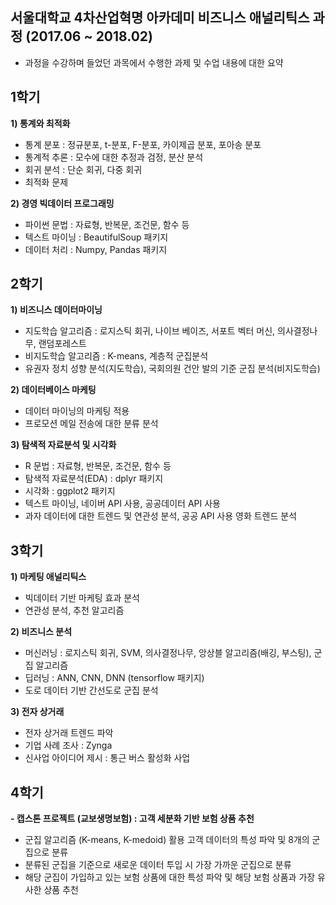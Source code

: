 ## 서울대학교 4차산업혁명 아카데미 비즈니스 애널리틱스 과정 (2017.06 ~ 2018.02)

- 과정을 수강하며 들었던 과목에서 수행한 과제 및 수업 내용에 대한 요약

## 1학기

**1) 통계와 최적화**

- 통계 분포 : 정규분포, t-분포, F-분포, 카이제곱 분포, 포아송 분포
- 통계적 추론 : 모수에 대한 추정과 검정, 분산 분석
- 회귀 분석 : 단순 회귀, 다중 회귀
- 최적화 문제

**2) 경영 빅데이터 프로그래밍**

- 파이썬 문법 : 자료형, 반복문, 조건문, 함수 등
- 텍스트 마이닝 : BeautifulSoup 패키지
- 데이터 처리 : Numpy, Pandas 패키지

## 2학기

**1) 비즈니스 데이터마이닝**

- 지도학습 알고리즘 : 로지스틱 회귀, 나이브 베이즈, 서포트 벡터 머신, 의사결정나무, 랜덤포레스트
- 비지도학습 알고리즘 : K-means, 계층적 군집분석
- 유권자 정치 성향 분석(지도학습), 국회의원 건안 발의 기준 군집 분석(비지도학습) 

**2) 데이터베이스 마케팅**

- 데이터 마이닝의 마케팅 적용
- 프로모션 메일 전송에 대한 분류 분석

**3) 탐색적 자료분석 및 시각화**

- R 문법 : 자료형, 반복문, 조건문, 함수 등
- 탐색적 자료분석(EDA) : dplyr 패키지
- 시각화 : ggplot2 패키지
- 텍스트 마이닝, 네이버 API 사용, 공공데이터 API 사용
- 과자 데이터에 대한 트렌드 및 연관성 분석, 공공 API 사용 영화 트렌드 분석

## 3학기

**1) 마케팅 애널리틱스**

- 빅데이터 기반 마케팅 효과 분석
- 연관성 분석, 추천 알고리즘

**2) 비즈니스 분석**

- 머신러닝 : 로지스틱 회귀, SVM, 의사결정나무, 앙상블 알고리즘(배깅, 부스팅), 군집 알고리즘
- 딥러닝 : ANN, CNN, DNN (tensorflow 패키지)
- 도로 데이터 기반 간선도로 군집 분석

**3) 전자 상거래**

- 전자 상거래 트렌드 파악
- 기업 사례 조사 : Zynga
- 신사업 아이디어 제시 : 통근 버스 활성화 사업

## 4학기

**- 캡스톤 프로젝트 (교보생명보험) : 고객 세분화 기반 보험 상품 추천**

- 군집 알고리즘 (K-means, K-medoid) 활용 고객 데이터의 특성 파악 및 8개의 군집으로 분류
- 분류된 군집을 기준으로 새로운 데이터 투입 시 가장 가까운 군집으로 분류
- 해당 군집이 가입하고 있는 보험 상품에 대한 특성 파악 및 해당 보험 상품과 가장 유사한 상품 추천
